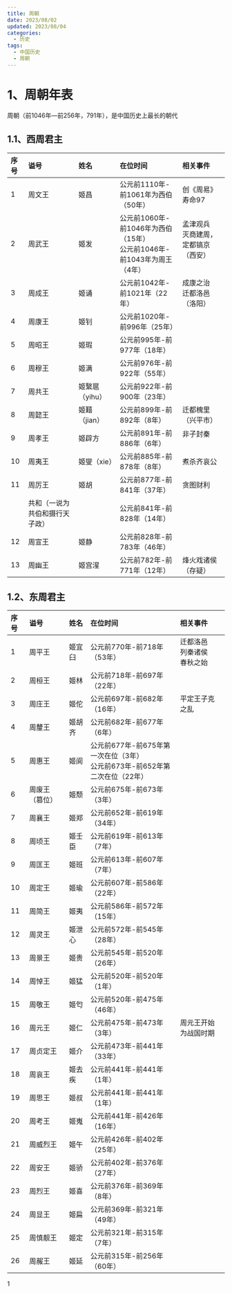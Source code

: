 ```yaml
---
title: 周朝
date: 2023/08/02
updated: 2023/08/04
categories:
  - 历史
tags:
  - 中国历史
  - 周朝
---
```


# 1、周朝年表

周朝（前1046年—前256年，791年），是中国历史上最长的朝代 
## 1.1、西周君主

|     序号     |     谥号                                                                                                      |     姓名                                                                                                    |     在位时间                                                                                   |     相关事件                                                                               |
|:-----------|:------------------------------------------------------------------------------------------------------------|:----------------------------------------------------------------------------------------------------------|:-------------------------------------------------------------------------------------------|:---------------------------------------------------------------------------------------|
|      1     |     周文王                                                                                                     |     姬昌                                                                                                    |      公元前1110年-前1061年为西伯（50年）                                                               |   创《周易》<div>寿命97</div>                                                                 |
|      2     |      周武王                                                                                                    |     姬发                                                                                                    |     <div>公元前1060年-前1046年为西伯（15年）</div><div>公元前1046年-前1043年为周王（4年）</div>                    |   孟津观兵<div>灭商建周，定都镐京（西安）<br></div><div><br></div>                                      |
|      3     |     周成王                                                                                                     |     姬诵                                                                                                    |      公元前1042年-前1021年（22年）                                                                  |   成康之治        <div>迁都洛邑（洛阳）</div>                                                      |
|      4     |     周康王                                                                                                     |     姬钊                                                                                                    |      公元前1020年-前996年（25年）                                                                   |                                                                                        |
|      5     |     周昭王                                                                                                     |     姬瑕                                                                                                    |      公元前995年-前977年（18年）                                                                    |                                                                                        |
|      6     |     周穆王                                                                                                     |     姬满                                                                                                    |      公元前976年-前922年（55年）                                                                    |                                                                                        |
|      7     |     周共王                                                                                                     |     姬繄扈（yihu）                                                                                             |     公元前922年-前900年（23年）                                                                     |                                                                                        |
|      8     |     周懿王                                                                                                     |     姬囏（jian）                                                                                              |     公元前899年-前892年（8年）                                                                      |  <div>迁都槐里（兴平市）</div>                                                                  |
|      9     |     周孝王                                                                                                     |     姬辟方                                                                                                   |      公元前891年-前886年（6年）                                                                     |  非子封秦                                                                  <div><br></div> |
|     10     |     周夷王                                                                                                     |     姬燮（xie）                                                                                               |      公元前885年-前878年（8年）                                                                     | 煮杀齐哀公                                                                                  |
|     11     |     周厉王                                                                                                     |     姬胡                                                                                                    |      公元前877年-前841年（37年）                                                                    | 贪图财利                                                                                   |
|            |     共和（一说为共伯和摄行天子政）                                                                                         |                                                                                                           |      公元前841年-前828年（14年）                                                                    |                                                                                        |
|     12     |     周宣王                                                                                                     |     姬静                                                                                                    |      公元前828年-前783年（46年）                                                                    |                                                                                        |
|     13     |     周幽王                                                                                                     |     姬宫湦                                                                                                   |      公元前782年-前771年（12年）                                                                    | 烽火戏诸侯（存疑）                                                                              |  


## 1.2、东周君主

|     序号      |     谥号        |     姓名                                                                                                    |     在位时间                                                                                                                                                                                     |     相关事件                                   |
|:------------|:--------------|:----------------------------------------------------------------------------------------------------------|:---------------------------------------------------------------------------------------------------------------------------------------------------------------------------------------------|:-------------------------------------------|
|    1        |    周平王        |    姬宜臼                                                                                                    |    <div>公元前770年-前718年（53年）</div>                                                                                                                                                             | 迁都洛邑<div>列秦诸侯<br></div><div>春秋之始<br></div> |
|    2        |    周桓王        |    姬林                                                                                                     |    公元前718年-前697年（22年）                                                                                                                                                                        |                                            |
|    3        |    周庄王        |    姬佗                                                                                                     |      公元前697年-前682年（16年）                                                                                                                                                                      | 平定王子克之乱                                    |
|    4        |    周釐王        |    姬胡齐                                                                                                    |      公元前682年-前677年（6年）                                                                                                                                                                       |                                            |
|    5        |    周惠王        |    姬阆                                                                                                     |    <div>公元前677年-前675年第一次在位（3年）</div><div>公元前673年-前652年第二次在位（22年）</div>                                                                                                                       |                                            |
|    6        |    周废王（篡位）    |    姬颓                                                                                                     |      公元前675年-前673年（3年）                                                                                                                                                                       |                                            |
|    7        |    周襄王        |    姬郑                                                                                                     |      公元前652年-前619年（34年）                                                                                                                                                                      |                                            |
|    8        |    周顷王        |    姬壬臣                                                                                                    |      公元前619年-前613年（7年）                                                                                                                                                                       |                                            |
|    9        |    周匡王        |    姬班                                                                                                     |      公元前613年-前607年（7年）                                                                                                                                                                       |                                            |
|       10    |    周定王        |    姬瑜                                                                                                     |      公元前607年-前586年（22年）                                                                                                                                                                      |                                            |
|       11    |    周简王        |      姬夷                                                                                                   |      公元前586年-前572年（15年）                                                                                                                                                                      |                                            |
|       12    |    周灵王        |    姬泄心                                                                                                    |      公元前572年-前545年（28年）                                                                                                                                                                      |                                            |
|       13    |    周景王        |    姬贵                                                                                                     |      公元前545年-前520年（26年）                                                                                                                                                                      |                                            |
|       14    |    周悼王        |    姬猛                                                                                                     |      公元前520年-前520年（1年）                                                                                                                                                                       |                                            |
|       15    |    周敬王        |    姬匄                                                                                                     |      公元前520年-前475年（46年）                                                                                                                                                                      |                                            |
|       16    |    周元王        |    姬仁                                                                                                     |      公元前475年-前473年（3年）                                                                                                                                                                       |    周元王开始为战国时期                              |
|       17    |    周贞定王       |    姬介                                                                                                     |      公元前473年-前441年（33年）                                                                                                                                                                      |                                            |
|       18    |    周哀王        |    姬去疾                                                                                                    |      公元前441年-前441年（1年）                                                                                                                                                                       |                                            |
|       19    |    周思王        |    姬叔                                                                                                     |      公元前441年-前441年（1年）                                                                                                                                                                       |                                            |
|       20    |    周考王        |    姬嵬                                                                                                     |      公元前441年-前426年（16年）                                                                                                                                                                      |                                            |
|       21    |    周威烈王       |    姬午                                                                                                     |      公元前426年-前402年（25年<span style="background-color: var(--background-primary); color: var(--text-normal); font-family: var(--font-interface); font-size: var(--font-ui-medium);">）</span>   |                                            |
|       22    |    周安王        |    姬骄                                                                                                     |      公元前402年-前376年（27年）                                                                                                                                                                      |                                            |
|       23    |    周烈王        |    姬喜                                                                                                     |      公元前376年-前369年（8年）                                                                                                                                                                       |                                            |
|       24    |    周显王        |    姬扁                                                                                                     |      公元前369年-前321年（49年）                                                                                                                                                                      |                                            |
|       25    |    周慎靓王       |    姬定                                                                                                     |      公元前321年-前315年（7年）                                                                                                                                                                       |                                            |
|       26    |    周赧王        |    姬延                                                                                                     |      公元前315年-前256年（60年）                                                                                                                                                                      |                                            |  


1